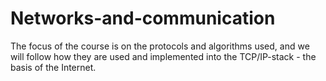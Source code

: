 # Networks-and-communication
The focus of the course is on the protocols and algorithms used, and we will follow how they are used and implemented into the TCP/IP-stack - the basis of the Internet.
